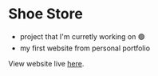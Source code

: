 # Shoe Store

- project that I'm curretly working on 🟢
- my first website from personal portfolio

View website live [here](https://shoestore-b43.pages.dev/).
